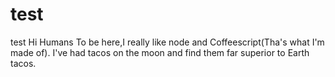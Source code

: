 # test
test
Hi Humans
To be here,I really like node and Coffeescript(Tha's what I'm made of).
I've had tacos on the moon and find them far superior to Earth tacos.
